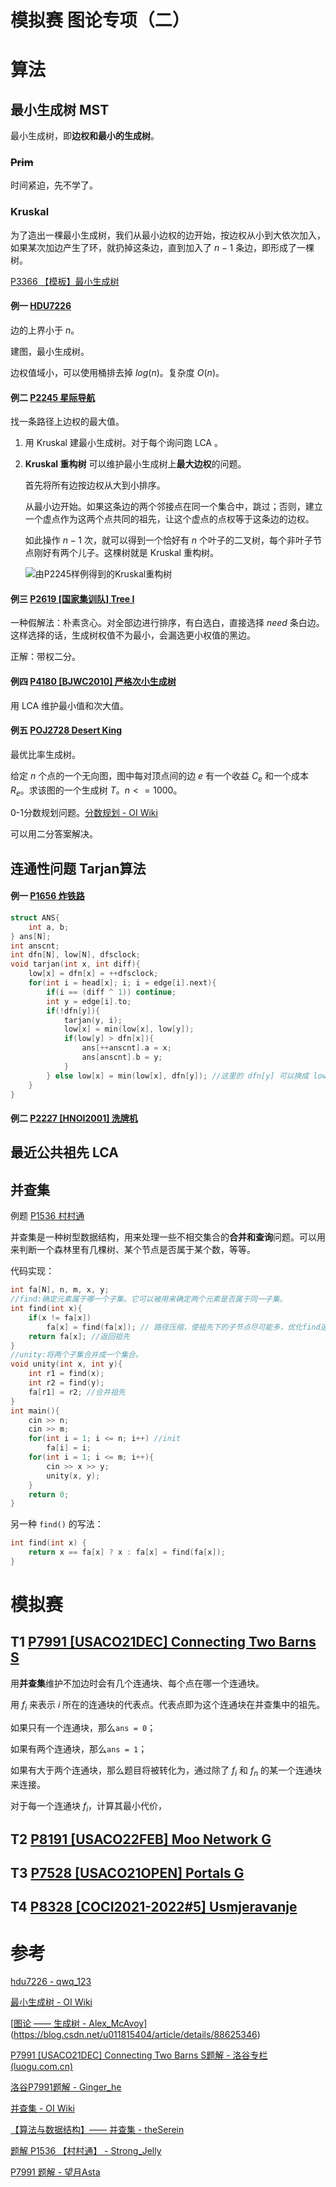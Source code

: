 #  模拟赛 图论专项（二）

# 算法

## 最小生成树 MST

最小生成树，即**边权和最小的生成树**。

### ~~Prim~~

时间紧迫，先不学了。

### Kruskal

为了造出一棵最小生成树，我们从最小边权的边开始，按边权从小到大依次加入，如果某次加边产生了环，就扔掉这条边，直到加入了 $n - 1$ 条边，即形成了一棵树。

[P3366 【模板】最小生成树](https://www.luogu.com.cn/problem/P3366)

#### 例一 [HDU7226](https://acm.hdu.edu.cn/showproblem.php?pid=7226)

边的上界小于 $n$。

建图，最小生成树。

边权值域小，可以使用桶排去掉 $log(n)$。复杂度 $O(n)$。



#### 例二 [P2245 星际导航](https://www.luogu.com.cn/problem/P2245)

找一条路径上边权的最大值。

1. 用 Kruskal 建最小生成树。对于每个询问跑 LCA 。

2. **Kruskal 重构树** 可以维护最小生成树上**最大边权**的问题。

   首先将所有边按边权从大到小排序。

   从最小边开始。如果这条边的两个邻接点在同一个集合中，跳过；否则，建立一个虚点作为这两个点共同的祖先，让这个虚点的点权等于这条边的边权。

   如此操作 $n - 1$ 次，就可以得到一个恰好有 $n$ 个叶子的二叉树，每个非叶子节点刚好有两个儿子。这棵树就是 Kruskal 重构树。

   ![由P2245样例得到的Kruskal重构树](C:\Users\Administrator\Desktop\image-20241123170958104.png)



#### 例三 [P2619 [国家集训队] Tree I](https://www.luogu.com.cn/problem/P2619)

一种假解法：朴素贪心。对全部边进行排序，有白选白，直接选择 $need$ 条白边。这样选择的话，生成树权值不为最小，会漏选更小权值的黑边。

正解：带权二分。

#### 例四 [P4180 [BJWC2010] 严格次小生成树](https://www.luogu.com.cn/problem/P4180)

用 LCA 维护最小值和次大值。

#### 例五 [POJ2728 Desert King](http://poj.org/problem?id=2728)

最优比率生成树。

给定 $n$ 个点的一个无向图，图中每对顶点间的边 $e$ 有一个收益 $C_e$ 和一个成本 $R_e$。求该图的一个生成树 $T$。$n <= 1000$。

0-1分数规划问题。[分数规划 - OI Wiki](https://oi-wiki.org/misc/frac-programming/)

可以用二分答案解决。

## 连通性问题 Tarjan算法

#### 例一 [P1656 炸铁路](https://www.luogu.com.cn/problem/P1656)

```cpp
struct ANS{
	int a, b;
} ans[N];
int anscnt;
int dfn[N], low[N], dfsclock;
void tarjan(int x, int diff){
	low[x] = dfn[x] = ++dfsclock;
	for(int i = head[x]; i; i = edge[i].next){
		if(i == (diff ^ 1)) continue;
		int y = edge[i].to;
		if(!dfn[y]){
			tarjan(y, i);
			low[x] = min(low[x], low[y]);
			if(low[y] > dfn[x]){
				ans[++anscnt].a = x;
				ans[anscnt].b = y;
			}
		} else low[x] = min(low[x], dfn[y]); //这里的 dfn[y] 可以换成 low[y]
	}
}
```

#### 例二 [P2227 [HNOI2001] 洗牌机](https://www.luogu.com.cn/problem/P2227)



## 最近公共祖先 LCA



## 并查集

例题 [P1536 村村通](https://www.luogu.com.cn/problem/P1536)

并查集是一种树型数据结构，用来处理一些不相交集合的**合并和查询**问题。可以用来判断一个森林里有几棵树、某个节点是否属于某个数，等等。

代码实现：

```cpp
int fa[N], n, m, x, y;
//find:确定元素属于哪一个子集。它可以被用来确定两个元素是否属于同一子集。
int find(int x){
	if(x != fa[x])
		fa[x] = find(fa[x]); // 路径压缩，使祖先下的子节点尽可能多，优化find速度
	return fa[x]; //返回祖先
}
//unity:将两个子集合并成一个集合。
void unity(int x, int y){
	int r1 = find(x);
	int r2 = find(y);
	fa[r1] = r2; //合并祖先
}
int main(){
    cin >> n;
    cin >> m;
    for(int i = 1; i <= n; i++) //init
    	fa[i] = i;
    for(int i = 1; i <= m; i++){
    	cin >> x >> y;
    	unity(x, y);
	}
    return 0;
}
```

另一种 `find()` 的写法：

```cpp
int find(int x) {
    return x == fa[x] ? x : fa[x] = find(fa[x]);
}
```

# 模拟赛

## T1 [P7991 [USACO21DEC] Connecting Two Barns S](https://www.luogu.com.cn/problem/P7991)

用**并查集**维护不加边时会有几个连通块、每个点在哪一个连通块。

用 $f_i$ 来表示 $i$ 所在的连通块的代表点。代表点即为这个连通块在并查集中的祖先。

如果只有一个连通块，那么`ans = 0`；

如果有两个连通块，那么`ans = 1`；

如果有大于两个连通块，那么题目将被转化为，通过除了 $f_i$ 和 $f_n$ 的某一个连通块来连接。

对于每一个连通块 $f_i$，计算其最小代价，

## T2 [P8191 [USACO22FEB] Moo Network G](https://www.luogu.com.cn/problem/P8191)

## T3 [P7528 [USACO21OPEN] Portals G](https://www.luogu.com.cn/problem/P7528)

## T4 [P8328 [COCI2021-2022#5] Usmjeravanje](https://www.luogu.com.cn/problem/P8328)

# 参考

[hdu7226 - qwq_123](https://www.cnblogs.com/qwq-123/p/16596066.html)

[最小生成树 - OI Wiki](https://oi-wiki.org/graph/mst/)

[[图论 —— 生成树 - Alex_McAvoy](https://blog.csdn.net/u011815404/article/details/84070642)](https://blog.csdn.net/u011815404/article/details/88625346)

[P7991 [USACO21DEC] Connecting Two Barns S题解 - 洛谷专栏 (luogu.com.cn)](https://www.luogu.com.cn/article/5xh6mqw6)

[洛谷P7991题解 - Ginger_he](https://www.luogu.com.cn/article/gk8grpa9)

[并查集 - OI Wiki](https://oi-wiki.org/ds/dsu/)

[【算法与数据结构】—— 并查集 - theSerein](https://blog.csdn.net/the_zed/article/details/105126583)

[题解 P1536 【村村通】 - Strong_Jelly](https://www.luogu.com.cn/article/dvxfc9qa)

[P7991 题解 - 望月Asta](https://www.luogu.com.cn/article/ohcq9kwt)
